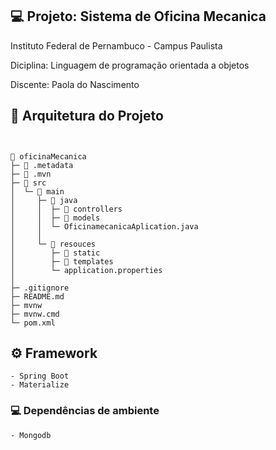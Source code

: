 ## 💻 Projeto: Sistema de Oficina Mecanica


Instituto Federal de Pernambuco  - Campus Paulista 

Diciplina: Linguagem de programação orientada a objetos

Discente:  Paola do Nascimento


## 📑 Arquitetura do Projeto
```
 

📂 oficinaMecanica
├─ 📂 .metadata
├─ 📂 .mvn 
├─ 📂 src                       
│  └─ 📂 main            
│     ├─ 📂 java
│     │  ├─ 📂 controllers
│     │  ├─ 📂 models
│     │  └─ OficinamecanicaAplication.java
│     │
│     └─ 📂 resouces
│        ├─ 📂 static
│        ├─ 📂 templates
│        └─ application.properties      
│              
├─ .gitignore         
├─ README.md 
├─ mvnw
├─ mvnw.cmd           
└─ pom.xml 

```
## ⚙️ Framework
    - Spring Boot
    - Materialize
    

### 💻 Dependências de ambiente
    - Mongodb 


